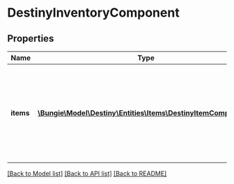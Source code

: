 # DestinyInventoryComponent

## Properties
Name | Type | Description | Notes
------------ | ------------- | ------------- | -------------
**items** | [**\Bungie\Model\Destiny\Entities\Items\DestinyItemComponent[]**](DestinyItemComponent.md) | The items in this inventory. If you care to bucket them, use the item&#39;s bucketHash property to group them. | [optional] 

[[Back to Model list]](../README.md#documentation-for-models) [[Back to API list]](../README.md#documentation-for-api-endpoints) [[Back to README]](../README.md)


